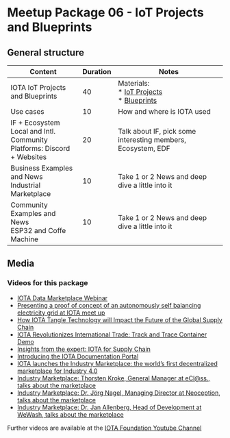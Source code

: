 # Meetup Package 06 - IoT Projects and Blueprints

## General structure

| Content | Duration | Notes |
| --- | --- | --- |
| IOTA IoT Projects and Blueprints | 40 | Materials: <br> * [IoT Projects](https://docs.iota.org/docs/iot/0.1/introduction/overview) <br> * [Blueprints](https://docs.iota.org/docs/blueprints/0.1/introduction/overview) |
| Use cases      | 10      | How and where is IOTA used |
| IF + Ecosystem <br> Local and Intl. Community <br> Platforms: Discord + Websites | 20 | Talk about IF, pick some interesting members, Ecosystem, EDF |
| Business Examples and News <br> Industrial Marketplace | 10 | Take 1 or 2 News and deep dive a little into it |
| Community Examples and News <br> ESP32 and Coffe Machine | 10 | Take 1 or 2 News and deep dive a little into it |

## Media

### Videos for this package

* [IOTA Data Marketplace Webinar](https://www.youtube.com/watch?v=fqdZSafCRhM)
* [Presenting a proof of concept of an autonomously self balancing electricity grid at IOTA meet up](https://www.youtube.com/watch?v=75oFhRAzgNg)
* [How IOTA Tangle Technology will Impact the Future of the Global Supply Chain](https://www.youtube.com/watch?v=Gr-LstcDcAw)
* [IOTA Revolutionizes International Trade: Track and Trace Container Demo](https://www.youtube.com/watch?v=o5jX8VAyzUs)
* [Insights from the expert: IOTA for Supply Chain](https://www.youtube.com/watch?v=cZ_q7QRwHcM)
* [Introducing the IOTA Documentation Portal](https://www.youtube.com/watch?v=mZSG93W1u7A)
* [IOTA launches the Industry Marketplace: the world’s first decentralized marketplace for Industry 4.0](https://www.youtube.com/watch?v=Jnh_9nKkemM)
* [Industry Marketplace: Thorsten Kroke, General Manager at eCl@ss., talks about the marketplace](https://www.youtube.com/watch?v=MHlok4zkKgM)
* [Industry Marketplace: Dr. Jörg Nagel, Managing Director at Neoception, talks about the marketplace](https://www.youtube.com/watch?v=qcLwdCem8mg)
* [Industry Marketplace: Dr. Jan Allenberg, Head of Development at WeWash, talks about the marketplace](https://www.youtube.com/watch?v=o_bkmuqeQjc)

Further videos are available at the [IOTA Foundation Youtube Channel](https://www.youtube.com/channel/UClxDa0qkOqxIguokXPhnuOA)
